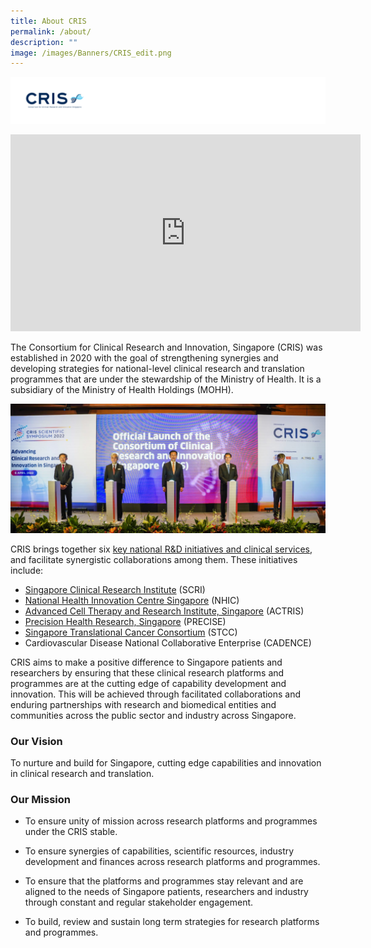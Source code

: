 ```yaml
---
title: About CRIS
permalink: /about/
description: ""
image: /images/Banners/CRIS_edit.png
---
```

![](/images/Logos/BU%20Banners_CRIS.png)

<iframe width="560" height="315" src="https://www.youtube.com/embed/RAHUd9Tner8" title="YouTube video player" frameborder="0" allow="accelerometer; autoplay; clipboard-write; encrypted-media; gyroscope; picture-in-picture; web-share" allowfullscreen></iframe>

The Consortium for Clinical Research and Innovation, Singapore (CRIS) was established in 2020 with the goal of strengthening synergies and developing strategies for national-level clinical research and translation programmes that are under the stewardship of the Ministry of Health. It is a subsidiary of the Ministry of Health Holdings (MOHH).

![](/images/Resources_Media/2022/220406_CRIS%20symposium/CRIS01.jpg)

CRIS brings together six [key national R&D initiatives and clinical services](/news-and-events/media-releases/220406-CRIS-launch/), and facilitate synergistic collaborations among them. These initiatives include:

*   [Singapore Clinical Research Institute](/our-programmes/scri/) (SCRI)
*   [National Health Innovation Centre Singapore](/our-programmes/nhic/) (NHIC)
*   [Advanced Cell Therapy and Research Institute, Singapore](/our-programmes/actris/) (ACTRIS)
*   [Precision Health Research, Singapore](/our-programmes/precise/) (PRECISE)
*   [Singapore Translational Cancer Consortium](/our-programmes/stcc/) (STCC)
*  Cardiovascular Disease National Collaborative Enterprise (CADENCE)
    
CRIS aims to make a positive difference to Singapore patients and researchers by ensuring that these clinical research platforms and programmes are at the cutting edge of capability development and innovation. This will be achieved through facilitated collaborations and enduring partnerships with research and biomedical entities and communities across the public sector and industry across Singapore.

### **Our Vision**
To nurture and build for Singapore, cutting edge capabilities  and innovation in clinical research and translation.

### **Our Mission**
* To ensure unity of mission across research platforms and programmes under the CRIS stable.
 
* To ensure synergies of capabilities, scientific resources, industry development and finances across research platforms and programmes.

* To ensure that the platforms and programmes stay relevant and are aligned to the needs of Singapore patients, researchers and industry through constant and regular stakeholder engagement.

* To build, review and sustain long term strategies for research platforms and programmes.